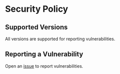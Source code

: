 # Security Policy

## Supported Versions

All versions are supported for reporting vulnerabilities.

## Reporting a Vulnerability

Open an [issue](https://github.com/AlbinoGazelle/esxi-testing-toolkit/issues) to report vulnerabilities.
